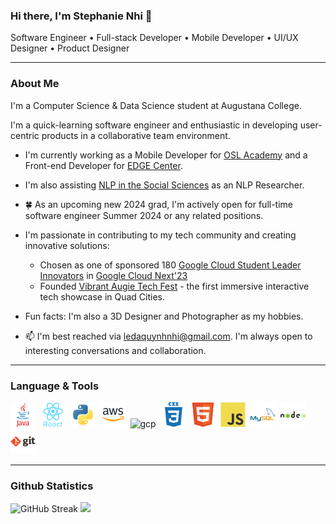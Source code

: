 ### Hi there, I'm Stephanie Nhi 👋
Software Engineer • Full-stack Developer • Mobile Developer • UI/UX Designer • Product Designer 

---
### About Me
I'm a Computer Science & Data Science student at Augustana College. 

I'm a quick-learning software engineer and enthusiastic in developing user-centric products in a collaborative team environment.

- I'm currently working as a Mobile Developer for [OSL Academy][OSL] and a Front-end Developer for [EDGE Center][EDGE].
- I'm also assisting [NLP in the Social Sciences][NLP] as an NLP Researcher.

- :four_leaf_clover: As an upcoming new 2024 grad, I'm actively open for full-time software engineer Summer 2024 or any related positions.

- I'm passionate in contributing to my tech community and creating innovative solutions:
  - Chosen as one of sponsored 180 [Google Cloud Student Leader Innovators][CloudInnovator] in [Google Cloud Next'23][GCN'23]
  - Founded [Vibrant Augie Tech Fest][VibrantAugie] - the first immersive interactive tech showcase in Quad Cities.
  
- Fun facts: I'm also a 3D Designer and Photographer as my hobbies.

- :mailbox: I'm best reached via ledaquynhnhi@gmail.com. I'm always open to interesting conversations and collaboration.

---
### Language & Tools
<div>
  <img src="https://github.com/devicons/devicon/blob/master/icons/java/java-original-wordmark.svg" title="Java" alt="Java" width="40" height="40"/>&nbsp;
  <img src="https://github.com/devicons/devicon/blob/master/icons/react/react-original-wordmark.svg" title="React" alt="React" width="40" height="40"/>&nbsp;
  <img src="https://raw.githubusercontent.com/devicons/devicon/master/icons/python/python-original.svg" alt="python" width="40" height="40" />&nbsp;
  <img src="https://raw.githubusercontent.com/github/explore/80688e429a7d4ef2fca1e82350fe8e3517d3494d/topics/aws/aws.png" alt="aws" width="40" height="40" />&nbsp;
  <img src="https://www.vectorlogo.zone/logos/google_cloud/google_cloud-icon.svg" alt="gcp" width="40" height="40" />&nbsp;
  <img src="https://github.com/devicons/devicon/blob/master/icons/css3/css3-plain-wordmark.svg"  title="CSS3" alt="CSS" width="40" height="40"/>&nbsp;
  <img src="https://github.com/devicons/devicon/blob/master/icons/html5/html5-original.svg" title="HTML5" alt="HTML" width="40" height="40"/>&nbsp;
  <img src="https://github.com/devicons/devicon/blob/master/icons/javascript/javascript-original.svg" title="JavaScript" alt="JavaScript" width="40" height="40"/>&nbsp;
  <img src="https://github.com/devicons/devicon/blob/master/icons/mysql/mysql-original-wordmark.svg" title="MySQL"  alt="MySQL" width="40" height="40"/>&nbsp;
  <img src="https://github.com/devicons/devicon/blob/master/icons/nodejs/nodejs-original-wordmark.svg" title="NodeJS" alt="NodeJS" width="40" height="40"/>&nbsp;
  <img src="https://github.com/devicons/devicon/blob/master/icons/git/git-original-wordmark.svg" title="Git" **alt="Git" width="40" height="40"/>
</div>

---
### Github Statistics
<p align="left">
    <img height="49.5%" src="http://github-readme-streak-stat-git-8a3493-stephanie-nhi-les-projects.vercel.app?user=StephanieNhiLe&theme=algolia&border_radius=8" alt="GitHub Streak" />
    <img height="49.5%" src="https://github-readme-stats-eight-theta.vercel.app/api/top-langs/?username=StephanieNhiLe&layout=compact&langs_count=8&theme=algolia"/>
</p>

[OSL]: https://www.augustana.edu/node/15941
[EDGE]: https://www.linkedin.com/company/edge-entrepreneur-center/mycompany/
[NLP]: https://github.com/NLP-in-the-Social-Sciences
[VibrantAugie]: https://www.instagram.com/vibrantaugie.fest/
[CloudInnovator]: https://cloud.google.com/innovators?hl=en
[GCN'23]: https://cloud.google.com/blog/topics/google-cloud-next/welcome-to-google-cloud-next-23

